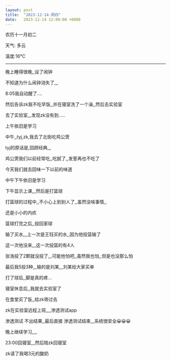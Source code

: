 ```yaml
---
layout: post
title:  "2023-12-14-周四"
date:   2023-12-14 12:00:00 +0800
---
```






农历十一月初二

天气: 多云

温度:16℃

---



晚上睡得很晚,,设了闹钟

不知道为什么闹钟消失了,,,

8:05我自动醒了....

然后告诉zk我不吃早饭,,并在寝室洗了一个澡,,然后去实验室

去了实验室,,,发现zk没有到.....



上午依旧是学习

中午,,tyj,zk,我去了北街吃鸡公煲

tyj的原话是,回顾经典,,,

鸡公煲我们以前经常吃,,吃腻了,,发誓再也不吃了

今天我们就去回味一下以前的味道



中午下午依旧是学习

下午显示上课,,,然后是打篮球

打篮球的过程中,,不小心上到别人了,,虽然没啥事情,,

还是小小的内疚



篮球打完之后,,投回家球

输了买水,,,上一次是王钰买的水,,因为他投篮输了

这一次他没来,,,这一次投篮的有4人

张浩投了2颗就没投了,,,可能他怕吧,,虽然我也怕,,但是也没那么怕

最后我5投3种,,,输的是刘某,,,刘某给大家买单



打了球后,,脚是真的疼...

寝室休息后,,我就去实验室了

在食堂买了饭,,给zk带过去



zk在实验室远程上班,,,,渗透测试app

渗透测试 不出结果,,最后直接 渗透测试结束,,,系统很安全😀😀😀



晚上继续学习,,,,

23:00回寝室,,,然后陪zk回寝室

zk请了我喝3元的酸奶









